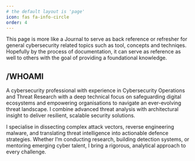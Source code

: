 ```yaml
---
# the default layout is 'page'
icon: fas fa-info-circle
order: 4
---
```


This page is more like a Journal to serve as back reference or refresher for general cybersecurity related topics such as tool, concepts and techniqes. Hopefully by the process of documentation, it can serve as reference as well to others with the goal of providing a foundational knowledge.

## /WHOAMI

A cybersecurity professional with experience in Cybersecurity Operations and Threat Research with a deep technical focus on safeguarding digital ecosystems and empowering organisations to navigate an ever-evolving threat landscape. I combine advanced threat analysis with architectural insight to deliver resilient, scalable security solutions.

I specialise in dissecting complex attack vectors, reverse engineering malware, and translating threat intelligence into actionable defence strategies. Whether I’m conducting research, building detection systems, or mentoring emerging cyber talent, I bring a rigorous, analytical approach to every challenge.
